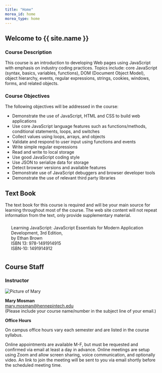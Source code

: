 ```yaml
---
title: "Home"
morea_id: home
morea_type: home
---
```


## Welcome to {{ site.name }}

### Course Description
This course is an introduction to developing Web pages using JavaScript with emphasis on industry coding practices. Topics include: core JavaScript (syntax, basics, variables, functions), DOM (Document Object Model), object hierarchy, events, regular expressions, strings, cookies, windows, forms, and related objects.

### Course Objectives
The following objectives will be addressed in the course:

- Demonstrate the use of JavaScript, HTML and CSS to build web applications
- Use core JavaScript language features such as functions/methods, conditional statements, loops, and switches
- Collect values using loops, arrays, and objects
- Validate and respond to user input using functions and events
- Write simple regular expressions
- Read and write to local storage
- Use good JavaScript coding style
- Use JSON to serialize data for storage
- Detect browser versions and available features
- Demonstrate use of JavaScript debuggers and browser developer tools
- Demonstrate the use of relevant third party libraries

## Text Book
The text book for this course is required and will be your main source for learning throughout most of the course.  The web site content will not repeat information from the text, only provide supplementary material.

<div style="padding:10px 20px">
Learning JavaScript: JavaScript Essentials for Modern Application Development, 3rd Edition,<br>
by Ethan Brown<br>
ISBN 13: 978-1491914915<br>
ISBN-10: 1491914912<br>
</div>


## Course Staff

### Instructor
<div class="row" >
<div class="col-xs-4 col-md-2">
  <img src="https://avatars3.githubusercontent.com/u/5143491" class="img-responsive" alt="Picture of Mary">
</div>
<div class="col-xs-8 col-md-10">
  <p><b>Mary Mosman</b> <br>
  <a href="mailto:mary.mosman@hennepintech.edu">mary.mosman@hennepintech.edu</a><br>  
  (Please include your course name/number in the subject line of your email.)
  </p>
  <b>Office Hours</b>
  <p>On campus office hours vary each semester and are listed in the course syllabus.</p>
  <p>Online appointments are available M-F, but must be requested and confirmed via email at least a day in advance.  Online meetings are setup using Zoom and allow screen sharing, voice communication, and optionally video.  An link to join the meeting will be sent to you via email shortly before the scheduled meeting time.</p>
</div>
</div>
